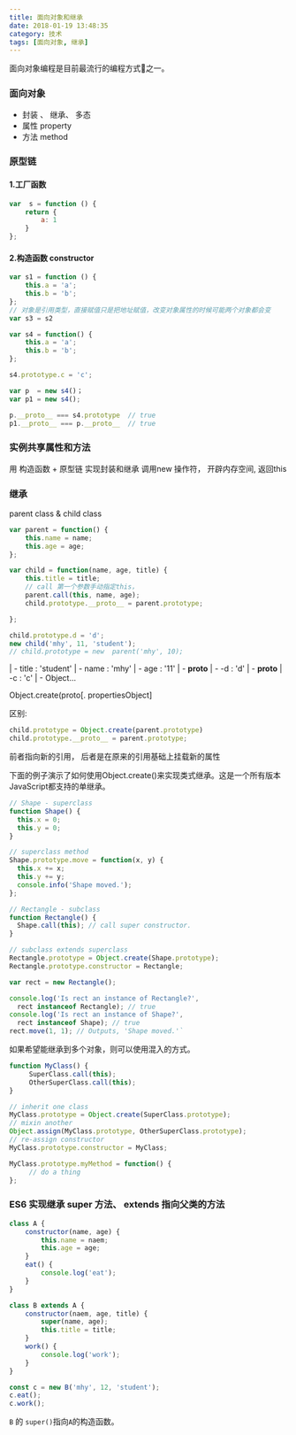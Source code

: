 ```yaml
---
title: 面向对象和继承
date: 2018-01-19 13:48:35
category: 技术
tags: [面向对象, 继承]
---
```


面向对象编程是目前最流行的编程方式之一。

### 面向对象
- 封装 、 继承、 多态
- 属性 property
- 方法 method
<!-- more -->

### 原型链
#### 1.工厂函数
```js
var  s = function () {
	return {
		a: 1
	}
};
```
#### 2.构造函数  constructor
```js
var s1 = function () {
	this.a = 'a';
	this.b = 'b';
};
// 对象是引用类型，直接赋值只是把地址赋值，改变对象属性的时候可能两个对象都会变
var s3 = s2 

var s4 = function() {
	this.a = 'a';
	this.b = 'b';
};

s4.prototype.c = 'c';

var p  = new s4()；
var p1 = new s4();

p.__proto__ === s4.prototype  // true
p1.__proto__ === p.__proto__  // true
```

### 实例共享属性和方法
用 构造函数 + 原型链  实现封装和继承
调用new 操作符， 开辟内存空间, 返回this

### 继承  
 parent class & child class
```js
var parent = function() {
	this.name = name;
	this.age = age;
};

var child = function(name, age, title) {
	this.title = title;
	// call 第一个参数手动指定this， 
	parent.call(this, name, age);
	child.prototype.__proto__ = parent.prototype;

};

child.prototype.d = 'd';
new child('mhy', 11, 'student');
// child.prototype = new  parent('mhy', 10);
```

| - title : 'student'
| - name : 'mhy'
| - age : '11'
| - __proto__ 
	| - -d : 'd'
	| - __proto__
		| -c : 'c'
		 	| - Object...


Object.create(proto[. propertiesObject]

区别:
```js
child.prototype = Object.create(parent.prototype)
child.prototype.__proto__ = parent.prototype;
```
前者指向新的引用， 后者是在原来的引用基础上挂载新的属性

下面的例子演示了如何使用Object.create()来实现类式继承。这是一个所有版本JavaScript都支持的单继承。
```js
// Shape - superclass
function Shape() {
  this.x = 0;
  this.y = 0;
}

// superclass method
Shape.prototype.move = function(x, y) {
  this.x += x;
  this.y += y;
  console.info('Shape moved.');
};

// Rectangle - subclass
function Rectangle() {
  Shape.call(this); // call super constructor.
}

// subclass extends superclass
Rectangle.prototype = Object.create(Shape.prototype);
Rectangle.prototype.constructor = Rectangle;

var rect = new Rectangle();

console.log('Is rect an instance of Rectangle?',
  rect instanceof Rectangle); // true
console.log('Is rect an instance of Shape?',
  rect instanceof Shape); // true
rect.move(1, 1); // Outputs, 'Shape moved.'`
```

如果希望能继承到多个对象，则可以使用混入的方式。
```js
function MyClass() {
     SuperClass.call(this);
     OtherSuperClass.call(this);
}

// inherit one class
MyClass.prototype = Object.create(SuperClass.prototype);
// mixin another
Object.assign(MyClass.prototype, OtherSuperClass.prototype);
// re-assign constructor
MyClass.prototype.constructor = MyClass;

MyClass.prototype.myMethod = function() {
     // do a thing
};
```

### ES6 实现继承 super 方法、 extends 指向父类的方法
```js
class A {
	constructor(name, age) {
		this.name = naem;
		this.age = age;
	}
	eat() {
		console.log('eat');
	}
}

class B extends A {
	constructor(naem, age, title) {
		super(name, age);
		this.title = title;
	}
	work() {
		console.log('work');
	}
}

const c = new B('mhy', 12, 'student');
c.eat();
c.work();
```
`B` 的 `super()`指向`A`的构造函数。

